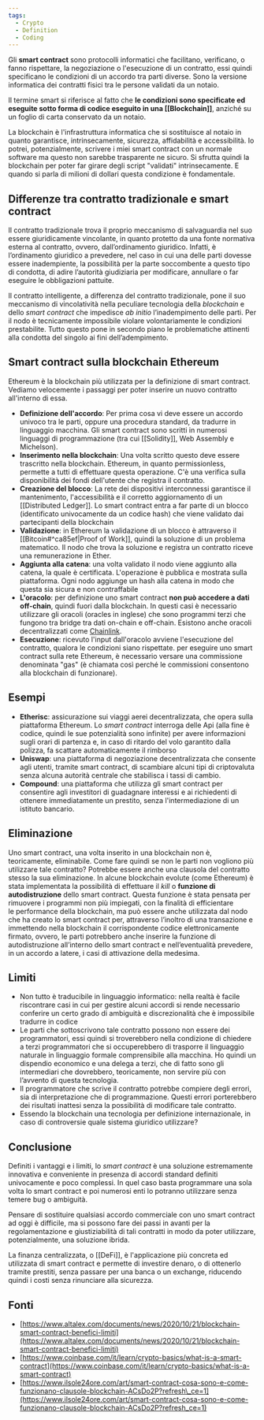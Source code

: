 ```yaml
---
tags:
  - Crypto
  - Definition
  - Coding
---
```

Gli **smart contract** sono protocolli informatici che facilitano, verificano, o fanno rispettare, la negoziazione o l'esecuzione di un contratto, essi quindi specificano le condizioni di un accordo tra parti diverse. Sono la versione informatica dei contratti fisici tra le persone validati da un notaio.

Il termine smart si riferisce al fatto che **le condizioni sono specificate ed eseguite sotto forma di codice eseguito in una [[Blockchain]]**, anziché su un foglio di carta conservato da un notaio.

La blockchain è l'infrastruttura informatica che si sostituisce al notaio in quanto garantisce, intrinsecamente, sicurezza, affidabilità e accessibilità. Io potrei, potenzialmente, scrivere i miei smart contract con un normale software ma questo non sarebbe trasparente ne sicuro. Si sfrutta quindi la blockchain per poter far girare degli script "validati" intrinsecamente. E quando si parla di milioni di dollari questa condizione è fondamentale.

## Differenze tra contratto tradizionale e smart contract

Il contratto tradizionale trova il proprio meccanismo di salvaguardia nel suo essere giuridicamente vincolante, in quanto protetto da una fonte normativa esterna al contratto, ovvero, dall’ordinamento giuridico. Infatti, è l’ordinamento giuridico a prevedere, nel caso in cui una delle parti dovesse essere inadempiente, la possibilità per la parte soccombente a questo tipo di condotta, di adire l’autorità giudiziaria per modificare, annullare o far eseguire le obbligazioni pattuite.

Il contratto intelligente, a differenza del contratto tradizionale, pone il suo meccanismo di vincolatività nella peculiare tecnologia della _blockchain_ e dello _smart contract_ che impedisce _ab initio_ l’inadempimento delle parti. Per il nodo è tecnicamente impossibile violare volontariamente le condizioni prestabilite. Tutto questo pone in secondo piano le problematiche attinenti alla condotta del singolo ai fini dell’adempimento.

## Smart contract sulla blockchain Ethereum

Ethereum è la blockchain più utilizzata per la definizione di smart contract. Vediamo velocemente i passaggi per poter inserire un nuovo contratto all'interno di essa.

- **Definizione dell'accordo**: Per prima cosa vi deve essere un accordo univoco tra le parti, oppure una procedura standard, da tradurre in linguaggio macchina. Gli smart contract sono scritti in numerosi linguaggi di programmazione (tra cui [[Solidity]], Web Assembly e Michelson).
- **Inserimento nella blockchain**: Una volta scritto questo deve essere trascritto nella blockchain. Ethereum, in quanto permissionless, permette a tutti di effettuare questa operazione. C'è una verifica sulla disponibilità dei fondi dell'utente che registra il contratto.
- **Creazione del blocco**: La rete dei dispositivi interconnessi garantisce il mantenimento, l'accessibilità e il corretto aggiornamento di un [[Distributed Ledger]]. Lo smart contract entra a far parte di un blocco (identificato univocamente da un codice hash) che viene validato dai partecipanti della blockchain
- **Validazione**: in Ethereum la validazione di un blocco è attraverso il  [[Bitcoin#^ca85ef|Proof of Work]], quindi la soluzione di un problema matematico. Il nodo che trova la soluzione e registra un contratto riceve una remunerazione in Ether.
- **Aggiunta alla catena**: una volta validato il nodo viene aggiunto alla catena, la quale è certificata. L'operazione è pubblica e mostrata sulla piattaforma. Ogni nodo aggiunge un hash alla catena in modo che questa sia sicura e non contraffabile
- **L'oracolo**: per definizione uno smart contract **non può accedere a dati off-chain**, quindi fuori dalla blockchain. In questi casi è necessario utilizzare gli oracoli (oracles in inglese) che sono programmi terzi che fungono tra bridge tra dati on-chain e off-chain. Esistono anche oracoli decentralizzati come [Chainlink](https://github.com/smartcontractkit/chainlink).
- **Esecuzione**: ricevuto l'input dall'oracolo avviene l'esecuzione del contratto, qualora le condizioni siano rispettate. per eseguire uno smart contract sulla rete Ethereum, è necessario versare una commissione denominata "gas" (è chiamata così perché le commissioni consentono alla blockchain di funzionare).

## Esempi

- **Etherisc**: assicurazione sui viaggi aerei decentralizzata, che opera sulla piattaforma Ethereum. Lo _smart contract_ interroga delle Api (alla fine è codice, quindi le sue potenzialità sono infinite) per avere informazioni sugli orari di partenza e, in caso di ritardo del volo garantito dalla polizza, fa scattare automaticamente il rimborso
- **Uniswap**: una piattaforma di negoziazione decentralizzata che consente agli utenti, tramite smart contract, di scambiare alcuni tipi di criptovaluta senza alcuna autorità centrale che stabilisca i tassi di cambio.
- **Compound**: una piattaforma che utilizza gli smart contract per consentire agli investitori di guadagnare interessi e ai richiedenti di ottenere immediatamente un prestito, senza l'intermediazione di un istituto bancario. 

## Eliminazione

Uno smart contract, una volta inserito in una blockchain non è, teoricamente, eliminabile. Come fare quindi se non le parti non vogliono più utilizzare tale contratto? Potrebbe essere anche una clausola del contratto stesso la sua eliminazione. In alcune blockchain evolute (come Ethereum) è stata implementata la possibilità di effettuare il _kill_ o **funzione di autodistruzione** dello smart contract.
Questa funzione è stata pensata per rimuovere i programmi non più impiegati, con la finalità di efficientare le performance della blockchain, ma può essere anche utilizzata dal nodo che ha creato lo smart contract per, attraverso l’inoltro di una transazione e immettendo nella blockchain il corrispondente codice elettronicamente firmato, ovvero, le parti potrebbero anche inserire la funzione di autodistruzione all’interno dello smart contract e nell’eventualità prevedere, in un accordo a latere, i casi di attivazione della medesima.

## Limiti

- Non tutto è traducibile in linguaggio informatico: nella realtà è facile riscontrare casi in cui per gestire alcuni accordi si rende necessario conferire un certo grado di ambiguità e discrezionalità che è impossibile tradurre in codice
- Le parti che sottoscrivono tale contratto possono non essere dei programmatori, essi quindi si troverebbero nella condizione di chiedere a terzi programmatori che si occuperebbero di trasporre il linguaggio naturale in linguaggio formale comprensibile alla macchina. Ho quindi un dispendio economico e una delega a terzi, che di fatto sono gli intermediari che dovrebbero, teoricamente, non servire più con l’avvento di questa tecnologia.
- Il programmatore che scrive il contratto potrebbe compiere degli errori, sia di interpretazione che di programmazione. Questi errori porterebbero dei risultati inattesi senza la possibilità di modificare tale contratto.
- Essendo la blockchain una tecnologia per definizione internazionale, in caso di controversie quale sistema giuridico utilizzare?

## Conclusione

Definiti i vantaggi e i limiti, lo _smart contract_ è una soluzione estremamente innovativa e conveniente in presenza di accordi standard definiti univocamente e poco complessi. In quel caso basta programmare una sola volta lo smart contract e poi numerosi enti lo potranno utilizzare senza temere bug o ambiguità.

Pensare di sostituire qualsiasi accordo commerciale con uno smart contract ad oggi è difficile, ma si possono fare dei passi in avanti per la regolamentazione e giustiziabilità di tali contratti in modo da poter utilizzare, potenzialmente, una soluzione ibrida.

La finanza centralizzata, o [[DeFi]], è l'applicazione più concreta ed utilizzata di smart contract e permette di investire denaro, o di ottenerlo tramite prestiti, senza passare per una banca o un exchange, riducendo quindi i costi senza rinunciare alla sicurezza.

## Fonti

- [https://www.altalex.com/documents/news/2020/10/21/blockchain-smart-contract-benefici-limiti](https://www.altalex.com/documents/news/2020/10/21/blockchain-smart-contract-benefici-limiti)
- [https://www.coinbase.com/it/learn/crypto-basics/what-is-a-smart-contract](https://www.coinbase.com/it/learn/crypto-basics/what-is-a-smart-contract)
- [https://www.ilsole24ore.com/art/smart-contract-cosa-sono-e-come-funzionano-clausole-blockchain-ACsDo2P?refresh\_ce=1](https://www.ilsole24ore.com/art/smart-contract-cosa-sono-e-come-funzionano-clausole-blockchain-ACsDo2P?refresh_ce=1)
